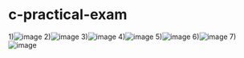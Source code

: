 # c-practical-exam
1)![image](https://github.com/user-attachments/assets/251999f3-513b-41a8-8ddd-580b1eea2a36)
2)![image](https://github.com/user-attachments/assets/c9c37d58-aac0-4919-979a-330e3c525aad)
3)![image](https://github.com/user-attachments/assets/c0f1bfdb-9b4a-45cd-a388-94ba56c9e304)
4)![image](https://github.com/user-attachments/assets/3b39954b-1d76-442a-a42c-d756f74e5c21)
5)![image](https://github.com/user-attachments/assets/1b2c7768-b92c-459c-bbd3-c81e1d5549b7)
6)![image](https://github.com/user-attachments/assets/67d47e26-ace0-454b-ba0d-ef8859e23f59)
7)![image](https://github.com/user-attachments/assets/99598089-713e-49d5-94d8-e36262be1b37)






